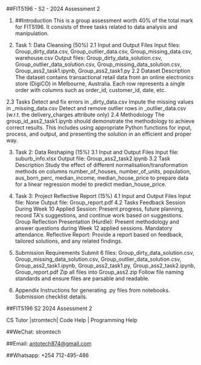 ##FIT5196 - S2 - 2024 Assessment 2
1. ##Introduction
This is a group assessment worth 40% of the total mark for FIT5196. It consists of three tasks related to data analysis and manipulation.

2. Task 1: Data Cleansing (50%)
2.1 Input and Output Files
Input files: Group_dirty_data.csv, Group_outlier_data.csv, Group_missing_data.csv, warehouse.csv
Output files: Group_dirty_data_solution.csv, Group_outlier_data_solution.csv, Group_missing_data_solution.csv, Group_ass2_task1.ipynb, Group_ass2_task1.py
2.2 Dataset Description
The dataset contains transactional retail data from an online electronics store (DigiCO) in Melbourne, Australia. Each row represents a single order with columns such as order_id, customer_id, date, etc.

2.3 Tasks
Detect and fix errors in _dirty_data.csv
Impute the missing values in _missing_data.csv
Detect and remove outlier rows in _outlier_data.csv (w.r.t. the delivery_charges attribute only)
2.4 Methodology
The group_id_ass2_task1.ipynb should demonstrate the methodology to achieve correct results. This includes using appropriate Python functions for input, process, and output, and presenting the solution in an efficient and proper way.

3. Task 2: Data Reshaping (15%)
3.1 Input and Output Files
Input file: suburb_info.xlsx
Output file: Group_ass2_task2.ipynb
3.2 Task Description
Study the effect of different normalisation/transformation methods on columns number_of_houses, number_of_units, population, aus_born_perc, median_income, median_house_price to prepare data for a linear regression model to predict median_house_price.

4. Task 3: Project Reflective Report (15%)
4.1 Input and Output Files
Input file: None
Output file: Group_report.pdf
4.2 Tasks
Feedback Session During Week 10 Applied Session: Present progress, future planning, record TA's suggestions, and continue work based on suggestions.
Group Reflection Presentation (Hurdle): Present methodology and answer questions during Week 12 applied sessions. Mandatory attendance.
Reflective Report: Provide a report based on feedback, tailored solutions, and any related findings.
5. Submission Requirements
Submit 6 files: Group_dirty_data_solution.csv, Group_missing_data_solution.csv, Group_outlier_data_solution.csv, Group_ass2_task1.ipynb, Group_ass2_task1.py, Group_ass2_task2.ipynb, Group_report.pdf
Zip all files into Group_ass2.zip
Follow file naming standards and ensure files are parsable and readable.
6. Appendix
Instructions for generating .py files from notebooks.
Submission checklist details.

##FIT5196 S2 2024 Assessment 2

CS Tutor |stromtech| Code Help | Programming Help

##WeChat: stromtech

##Email: antotech874@gmail.com

##Whatsapp: +254 712-495-486
